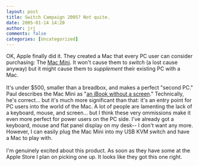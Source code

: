 ```yaml
---
layout: post
title: Switch Campaign 2005? Not quite.
date: 2005-01-14 14:20
author: jrj
comments: false
categories: [Uncategorized]
---
```

OK, Apple finally did it. They created a Mac that every PC user can consider purchasing: The <a href="http://www.apple.com/macmini/" target="_blank">Mac Mini</a>. It won't cause them to *switch* (a lost cause anyway) but it might cause them to *supplement* their existing PC with a Mac.<br /><br />It's under $500, smaller than a breadbox, and makes a perfect "second PC." Paul describes the Mac Mini as "<a href="http://www.internet-nexus.com/2005_01_09_archive.htm#110558221384765759" target="_blank">an iBook without a screen</a>." Technically, he's correct... but it's much more significant than that: it's an entry point for PC users into the world of the Mac. A lot of people are lamenting the lack of a keyboard, mouse, and screen... but I think these very ommissions make it even more perfect for power users on the PC side. I've already got a keyboard, mouse and flat panel display on my desk-- I don't want any more. However, I can easily plug the Mac Mini into my USB KVM switch and have a Mac to play with.<br /><br />I'm genuinely excited about this product. As soon as they have some at the Apple Store I plan on picking one up. It looks like they got this one right.
